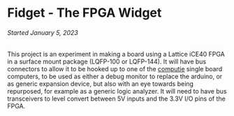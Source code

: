 
Fidget - The FPGA Widget
========================

###### *Started January 5, 2023*

This project is an experiment in making a board using a Lattice iCE40 FPGA in a surface mount
package (LQFP-100 or LQFP-144).  It will have bus connectors to allow it to be hooked up to
one of the [computie](https://jabberwocky.ca/projects/computie/) single board computers, to be
used as either a debug monitor to replace the arduino, or as generic expansion device, but also
with an eye towards being repurposed, for example as a generic logic analyzer.  It will need to
have bus transceivers to level convert between 5V inputs and the 3.3V I/O pins of the FPGA.

